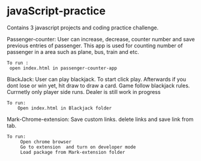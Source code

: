 # javaScript-practice
 Contains 3 javascript projects and coding practice challenge.

 Passenger-counter:
  User can  increase, decrease, counter number and save previous entries of passenger. This app is used for counting number of passenger in a area such as plane, bus, train  and etc.
    
    To run : 
     open index.html in passenger-counter-app

BlackJack:
    User can play blackjack. To start click play. Afterwards if you dont lose or win yet, hit draw to draw a card. Game follow blackjack rules. Currnetly only player side runs. Dealer is still work in progress

    To run:
        Open index.html in Blackjack folder

Mark-Chrome-extension:
 Save custom links. delete links and save link from tab. 
    
    To run:
         Open chrome browser 
         Go to extension  and turn on developer mode
         Load package from Mark-extension folder
